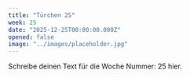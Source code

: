 ```yaml
---
title: "Türchen 25"
week: 25
date: "2025-12-25T00:00:00.000Z"
opened: false
image: "../images/placeholder.jpg"
---
```


Schreibe deinen Text für die Woche Nummer: 25 hier.
